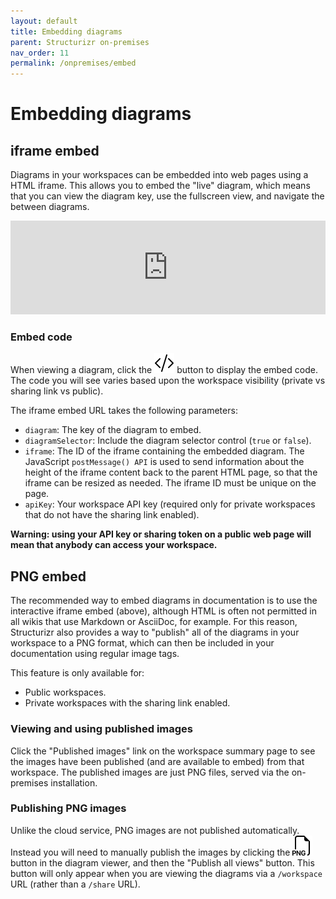 ```yaml
---
layout: default
title: Embedding diagrams
parent: Structurizr on-premises
nav_order: 11
permalink: /onpremises/embed
---
```


# Embedding diagrams

## iframe embed

Diagrams in your workspaces can be embedded into web pages using a HTML iframe.
This allows you to embed the "live" diagram, which means that you can view the diagram key,
use the fullscreen view, and navigate the between diagrams.

<iframe id="myEmbeddedDiagram" src="https://structurizr.com/embed/36141?diagram=SystemContext&diagramSelector=false&iframe=myEmbeddedDiagram" width="100%" marginwidth="0" marginheight="0" frameborder="0" scrolling="no" allowfullscreen="true"></iframe>

<script type="text/javascript" src="https://static.structurizr.com/js/structurizr-embed.js"></script>

### Embed code

When viewing a diagram, click the ![embed code button](../ui/bootstrap-icons/code-slash.svg) button to display the
embed code. The code you will see varies based upon the workspace visibility
(private vs sharing link vs public).

The iframe embed URL takes the following parameters:

- `diagram`: The key of the diagram to embed.
- `diagramSelector`: Include the diagram selector control (`true` or `false`).
- `iframe`: The ID of the iframe containing the embedded diagram. The JavaScript `postMessage() API` is used to send information about the height of the iframe content back to the parent HTML page, so that the iframe can be resized as needed. The iframe ID must be unique on the page.
- `apiKey`: Your workspace API key (required only for private workspaces that do not have the sharing link enabled).

__Warning: using your API key or sharing token on a public web page will mean that anybody can access your workspace.__

## PNG embed

The recommended way to embed diagrams in documentation is to use the interactive iframe embed (above),
although HTML is often not permitted in all wikis that use Markdown or AsciiDoc, for example.
For this reason, Structurizr also provides a way to "publish" all of the diagrams in your workspace to a PNG format,
which can then be included in your documentation using regular image tags.

This feature is only available for:

- Public workspaces.
- Private workspaces with the sharing link enabled.

### Viewing and using published images

Click the "Published images" link on the workspace summary page to see the images have been published
(and are available to embed) from that workspace.
The published images are just PNG files, served via the on-premises installation.

### Publishing PNG images

Unlike the cloud service, PNG images are not published automatically.
Instead you will need to manually publish the images by clicking the ![PNG export button](../ui/bootstrap-icons/filetype-png.svg)
button in the diagram viewer, and then the "Publish all views" button.
This button will only appear when you are viewing the diagrams via a `/workspace` URL (rather than a `/share` URL).